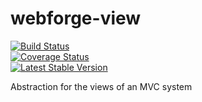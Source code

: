 webforge-view
=============

[![Build Status](https://travis-ci.org/webforge-labs/webforge-view.png)](https://travis-ci.org/webforge-labs/webforge-view)  
[![Coverage Status](https://coveralls.io/repos/webforge-labs/webforge-view/badge.png?branch=master)](https://coveralls.io/r/webforge-labs/webforge-view?branch=master)  
[![Latest Stable Version](https://poser.pugx.org/webforge/view/version.png)](https://packagist.org/packages/webforge/view)

Abstraction for the views of an MVC system
